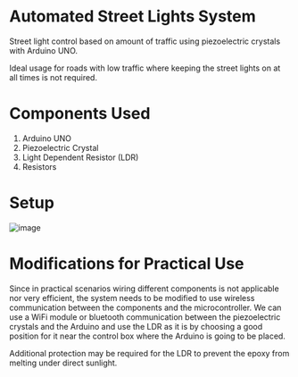 # Automated Street Lights System
Street light control based on amount of traffic using piezoelectric crystals with Arduino UNO.

Ideal usage for roads with low traffic where keeping the street lights on at all times is not required.

# Components Used

1. Arduino UNO
2. Piezoelectric Crystal
3. Light Dependent Resistor (LDR)
4. Resistors

# Setup 
![image](https://user-images.githubusercontent.com/82163991/122891878-806fd300-d362-11eb-9f93-fe0a0352c67f.png)

# Modifications for Practical Use

Since in practical scenarios wiring different components is not applicable nor very efficient, the system needs to be modified to use wireless communication between the components and the microcontroller. We can use a WiFi module or bluetooth communication between the piezoelectric crystals and the Arduino and use the LDR as it is by choosing a good position for it near the control box where the Arduino is going to be placed.

Additional protection may be required for the LDR to prevent the epoxy from melting under direct sunlight.
